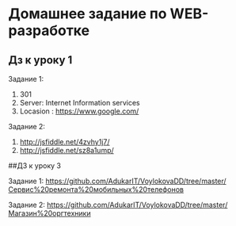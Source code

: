 ﻿# Домашнее задание по WEB-разработке

## Дз к уроку 1
Задание 1:
1) 301
2) Server: Internet Information services
3) Locasion : https://www.google.com/ 

Задание 2:
1) http://jsfiddle.net/4zvhy1j7/
2) http://jsfiddle.net/sz8a1ump/

##ДЗ к уроку 3

Задание 1:
https://github.com/AdukarIT/VoylokovaDD/tree/master/Сервис%20ремонта%20мобильных%20телефонов

Задание 2:
https://github.com/AdukarIT/VoylokovaDD/tree/master/Магазин%20оргтехники
